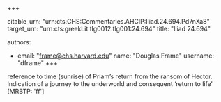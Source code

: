 +++


citable_urn: "urn:cts:CHS:Commentaries.AHCIP:Iliad.24.694.Pd7nXa8"
target_urn: "urn:cts:greekLit:tlg0012.tlg001:24.694"
title: "Iliad 24.694"

authors:
- email: "frame@chs.harvard.edu"
  name: "Douglas Frame"
  username: "dframe"
+++

<p>reference to time (sunrise) of Priam’s return from the ransom of Hector. Indication of a journey to the underworld and consequent ‘return to life’ [MRBTP: 'ff']</p>